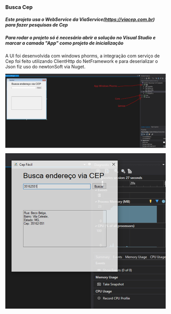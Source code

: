 ### Busca Cep
##### Este projeto usa o WebService da ViaService(https://viacep.com.br) para fazer pesquisas de Cep

##### Para rodar o projeto só é necesário abrir a solução no Visual Studio e marcar a camada "App" como projeto de inicialização

A UI foi desenvolvida com windows phorms, a integração com serviço de Cep foi feito utilizando ClientHttp do NetFramework e para deserializar o Json fiz uso do newtonSoft via Nuget.


![Example](https://github.com/Lipe1994/BuscaCep/blob/master/example1.png)


![Example](https://github.com/Lipe1994/BuscaCep/blob/master/example2.PNG)